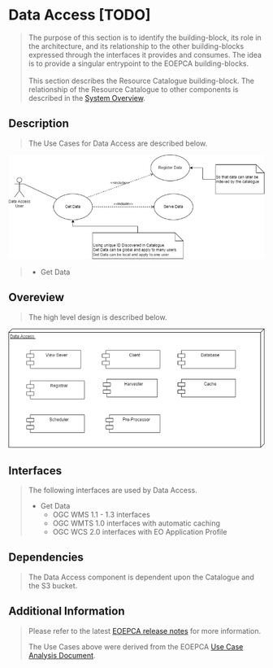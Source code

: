 # Data Access [TODO]

> The purpose of this section is to identify the building-block, its role in the architecture, and its relationship to the other building-blocks expressed through the interfaces it provides and consumes. The idea is to provide a singular entrypoint to the EOEPCA building-blocks.<br><br>
> This section describes the Resource Catalogue building-block. The relationship of the Resource Catalogue to other components is described in the <a href="../../system/overview/">System Overview</a>.



## Description

> The Use Cases for Data Access are described below.

![EOEPCA Resource Catalogue Use Cases](../../img/resources/EOEPCA-Resource-Data-Access-Use-Cases.drawio.png)

> * Get Data 


## Overeview

> The high level design is described below.

![EOEPCA Resource Catalogue Use Cases](../../img/resources/EOEPCA-Resource-Data-Access-Deployment-Diagram.drawio.png)


## Interfaces

> The following interfaces are used by Data Access.
> 
> * Get Data
>     * OGC WMS 1.1 - 1.3 interfaces
>     * OGC WMTS 1.0 interfaces with automatic caching
>     * OGC WCS 2.0 interfaces with EO Application Profile

## Dependencies

> The Data Access component is dependent upon the Catalogue and the S3 bucket.

## Additional Information

> Please refer to the latest <a href="https://github.com/EOEPCA/eoepca/tree/develop/release-notes">EOEPCA release notes</a> for more information. 
> 
> The Use Cases above were derived from the EOEPCA <a href="https://eoepca.github.io">Use Case Analysis Document</a>.

